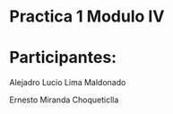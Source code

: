 
# Practica 1 Modulo IV

# Participantes:
Alejadro Lucio Lima Maldonado

Ernesto Miranda Choqueticlla

